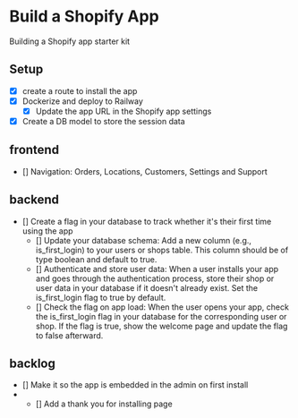 # Build a Shopify App

Building a Shopify app starter kit

## Setup

- [X] create a route to install the app
- [X] Dockerize and deploy to Railway
  - [X] Update the app URL in the Shopify app settings
- [x] Create a DB model to store the session data

## frontend
- [] Navigation: Orders, Locations, Customers, Settings and Support

## backend
- [] Create a flag in your database to track whether it's their first time using the app
    - [] Update your database schema: Add a new column (e.g., is_first_login) to your users or shops table. This column should be of type boolean and default to true.
    - [] Authenticate and store user data: When a user installs your app and goes through the authentication process, store their shop or user data in your database if it doesn't already exist. Set the is_first_login flag to true by default.
    - [] Check the flag on app load: When the user opens your app, check the is_first_login flag in your database for the corresponding user or shop. If the flag is true, show the welcome page and update the flag to false afterward.

## backlog
- [] Make it so the app is embedded in the admin on first install
- - [] Add a thank you for installing page